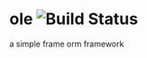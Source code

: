 # ole  ![Build Status](https://travis-ci.org/Linuxea/ole.svg?branch=master)
a simple frame orm framework
